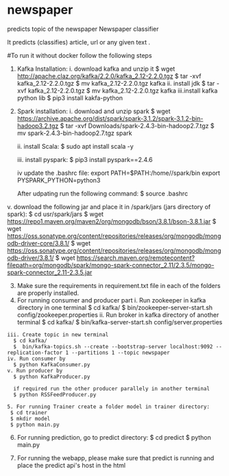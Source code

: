 # newspaper
predicts topic of the newspaper
Newspaper classifier

It predicts (classifies) article, url or any given text .


#To run it without docker follow the following steps
1. Kafka Installation:
    i. download kafka and unzip it
    $ wget http://apache.claz.org/kafka/2.2.0/kafka_2.12-2.2.0.tgz
    $ tar -xvf kafka_2.12-2.2.0.tgz
    $ mv kafka_2.12-2.2.0.tgz kafka
    ii. install jdk 
    $ tar -xvf kafka_2.12-2.2.0.tgz
    $ mv kafka_2.12-2.2.0.tgz kafka
    iii.install kafka python lib
    $ pip3 install kakfa-python
    
2. Spark installation:
  i. download and unzip spark 
   $ wget https://archive.apache.org/dist/spark/spark-3.1.2/spark-3.1.2-bin-hadoop3.2.tgz
   $ tar -xvf Downloads/spark-2.4.3-bin-hadoop2.7.tgz
   $ mv spark-2.4.3-bin-hadoop2.7.tgz spark
   
   ii. install Scala:
   $ sudo apt install scala -y
   
   iii. install pyspark:
   $ pip3 install pyspark==2.4.6

   iv update the .bashrc file:
   export PATH=$PATH:/home/<USER>/spark/bin
   export PYSPARK_PYTHON=python3
   
   After udpating run the following command:
   $ source .bashrc
  
  v. download the following jar and place it in /spark/jars (jars directory of spark):
        $ cd usr/spark/jars
        $ wget https://repo1.maven.org/maven2/org/mongodb/bson/3.8.1/bson-3.8.1.jar
        $ wget https://oss.sonatype.org/content/repositories/releases/org/mongodb/mongodb-driver-core/3.8.1/
        $ wget https://oss.sonatype.org/content/repositories/releases/org/mongodb/mongodb-driver/3.8.1/
        $ wget https://search.maven.org/remotecontent?filepath=org/mongodb/spark/mongo-spark-connector_2.11/2.3.5/mongo-spark-connector_2.11-2.3.5.jar
  
  
  3. Make sure the requirements in requirement.txt file in each of the folders are properly installed.
  4. For running consumer and producer part
    i. Run zookeeper in kafka directory in one terminal
        $ cd kafka/
        $ bin/zookeeper-server-start.sh config/zookeeper.properties
    ii. Run broker in kafka directory of another terminal
        $ cd kafka/
        $ bin/kafka-server-start.sh config/server.properties
  
    iii. Create topic in new terminal
      $ cd kafka/    
      $  bin/kafka-topics.sh --create --bootstrap-server localhost:9092 --replication-factor 1 --partitions 1 --topic newspaper
    iv. Run consumer by
      $ python KafkaConsumer.py
    v. Run producer by
      $ python KafkaProducer.py
    
      if required run the other producer parallely in another terminal
      $ python RSSFeedProducer.py
   
    5. For running Trainer create a folder model in trainer directory:
     $ cd trainer
     $ mkdir model
     $ python main.py
 
   6. For running prediction, go to predict directory:
      $ cd predict 
      $ python main.py
   
  7. For running the webapp, please make sure that predict is running and place the predict api's host in the html
    
  



  
